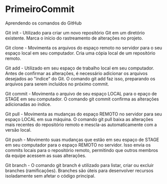 # PrimeiroCommit
Aprendendo os comandos do GitHub

Git init - Utilizado para criar um novo repositório Git em um diretório existente. Marca o início do rastreamento de alterações no projeto.

Git clone - Movimenta os arquivos do espaço remoto no servidor para o seu espaço local em seu computador. Cria uma cópia local de um repositório remoto.

Git add - Utilizado em seu espaço de trabalho local em seu computador. Antes de confirmar as alterações, é necessário adicionar os arquivos desejados ao "índice" do Git. O comando git add faz isso, preparando os arquivos para serem incluídos no próximo commit.

Git commit - Movimenta o arquivo de seu espaço LOCAL para o epaço de STAGE em seu computador. O comando git commit confirma as alterações adicionadas ao índice.

Git pull - Movimenta as mudanças do espaço REMOTO no servidor para seu espaço LOCAL em sua máquina. O comando git pull baixa as alterações mais recentes do repositório remoto e mescla-as automaticamente com a versão local.

Git push - Movimento suas mudanças que estão em seu espaço de STAGE em seu computador para o espaço REMOTO no servidor. Isso envia os commits locais para o repositório remoto, permitindo que outros membros da equipe acessem as suas alterações.

Git branch - O comando git branch é utilizado para listar, criar ou excluir branches (ramificações). Branches são úteis para desenvolver recursos isoladamente sem afetar o código principal.
